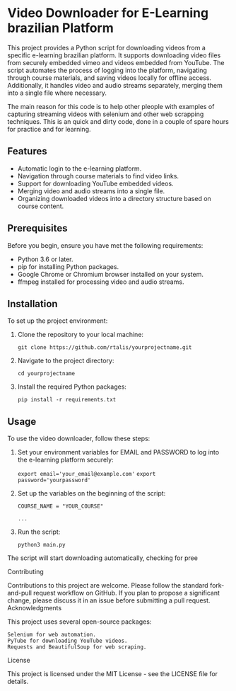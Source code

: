 # Video Downloader for E-Learning brazilian Platform

This project provides a Python script for downloading videos from a specific e-learning brazilian platform. It supports downloading video files from securely embedded vimeo and videos embedded from YouTube. The script automates the process of logging into the platform, navigating through course materials, and saving videos locally for offline access. Additionally, it handles video and audio streams separately, merging them into a single file where necessary.

The main reason for this code is to help other pleople with examples of capturing streaming videos with selenium
and other web scrapping techniques. This is an quick and dirty code, done in a couple of spare hours for practice
and for learning. 

## Features

- Automatic login to the e-learning platform.
- Navigation through course materials to find video links.
- Support for downloading YouTube embedded videos.
- Merging video and audio streams into a single file.
- Organizing downloaded videos into a directory structure based on course content.

## Prerequisites

Before you begin, ensure you have met the following requirements:

- Python 3.6 or later.
- pip for installing Python packages.
- Google Chrome or Chromium browser installed on your system.
- ffmpeg installed for processing video and audio streams.

## Installation

To set up the project environment:

1. Clone the repository to your local machine:

    `git clone https://github.com/rtalis/yourprojectname.git`

2. Navigate to the project directory:

    `cd yourprojectname`

3. Install the required Python packages:


    `pip install -r requirements.txt`

## Usage

To use the video downloader, follow these steps:

1. Set your environment variables for EMAIL and PASSWORD to log into the e-learning platform securely:

    `export email='your_email@example.com'`
    `export password='yourpassword'`

2. Set up the variables on the beginning of the script:

    `COURSE_NAME = "YOUR_COURSE"`

    `...`

3. Run the script:

    `python3 main.py`

The script will start downloading automatically, checking for pree

Contributing

Contributions to this project are welcome. Please follow the standard fork-and-pull request workflow on GitHub. If you plan to propose a significant change, please discuss it in an issue before submitting a pull request.
Acknowledgments

This project uses several open-source packages:

    Selenium for web automation.
    PyTube for downloading YouTube videos.
    Requests and BeautifulSoup for web scraping.

License

This project is licensed under the MIT License - see the LICENSE file for details.